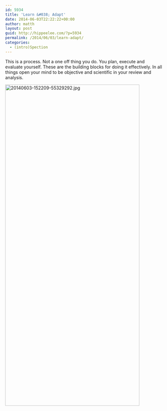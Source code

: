 ```yaml
---
id: 5934
title: 'Learn &#038; Adapt'
date: 2014-06-03T22:22:22+00:00
author: matth
layout: post
guid: http://hippeelee.com/?p=5934
permalink: /2014/06/03/learn-adapt/
categories:
  - (intro)Spection
---
```

This is a process. Not a one off thing you do. You plan, execute and evaluate yourself. These are the building blocks for doing it effectively. In all things open your mind to be objective and scientific in your review and analysis. <!--more-->

[<img class="aligncenter" src="http://localhost/wp-content/uploads/2014/06/20140603-152209-55329292.jpg" alt="20140603-152209-55329292.jpg" width="429" height="1024" />](http://localhost/wp-content/uploads/2014/06/20140603-152209-55329292.jpg)